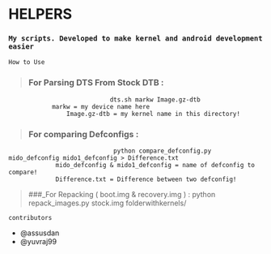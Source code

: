 # HELPERS

### ```My scripts. Developed to make kernel and android development easier```

``` How to Use ```

> ### For Parsing DTS From Stock DTB :
                                dts.sh markw Image.gz-dtb
				markw = my device name here
			        Image.gz-dtb = my kernel name in this directory!

> ### For comparing Defconfigs :
                                 python compare_defconfig.py mido_defconfig mido1_defconfig > Difference.txt
				 mido_defconfig & mido1_defconfig = name of defconfig to compare!
				 Difference.txt = Difference between two defconfig!

> ###_For Repacking ( boot.img & recovery.img ) : 
                                 python repack_images.py stock.img folderwithkernels/


```contributors ```

* @assusdan
* @yuvraj99
